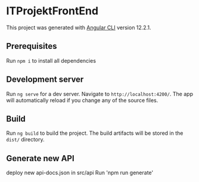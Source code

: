 # ITProjektFrontEnd

This project was generated with [Angular CLI](https://github.com/angular/angular-cli) version 12.2.1.

## Prerequisites

Run `npm i` to install all dependencies

## Development server

Run `ng serve` for a dev server. Navigate to `http://localhost:4200/`. The app will automatically reload if you change any of the source files.

## Build

Run `ng build` to build the project. The build artifacts will be stored in the `dist/` directory.


## Generate new API

deploy new api-docs.json in src/api
Run 'npm run generate'

 